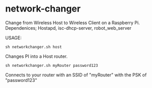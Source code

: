 network-changer
===============

Change from Wireless Host to Wireless Client on a Raspberry Pi. Dependenices; Hostapd, isc-dhcp-server, robot_web_server


USAGE:

    sh networkchanger.sh host
  
Changes PI into a Host router.

    sh networkchanger.sh myRouter password123

Connects to your router with an SSID of "myRouter" with the PSK of "password123"
